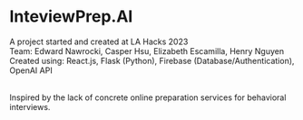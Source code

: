 # InteviewPrep.AI

A project started and created at LA Hacks 2023 <br/>
Team: Edward Nawrocki, Casper Hsu, Elizabeth Escamilla, Henry Nguyen <br/>
Created using: React.js, Flask (Python), Firebase (Database/Authentication), OpenAI API <br/> <br/>

Inspired by the lack of concrete online preparation services for behavioral interviews.